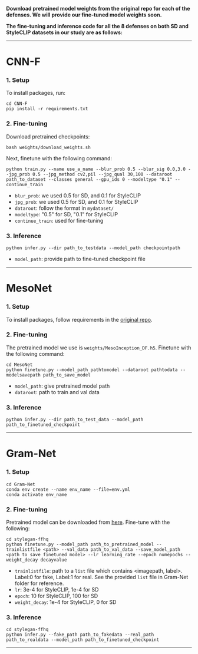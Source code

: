 
**Download pretrained model weights from the original repo for each of the defenses. We will provide our fine-tuned model weights soon.**

**The fine-tuning and inference code for all the 8 defenses on both SD and StyleCLIP datasets in our study are as follows:**

---

# CNN-F

### 1. Setup
To install packages, run:

```
cd CNN-F
pip install -r requirements.txt
```

### 2. Fine-tuning

Download pretrained checkpoints:
```
bash weights/download_weights.sh
```

Next, finetune with the following command:

```
python train.py --name use_a_name --blur_prob 0.5 --blur_sig 0.0,3.0 --jpg_prob 0.5 --jpg_method cv2,pil --jpg_qual 30,100 --dataroot path_to_dataset --classes general --gpu_ids 0 --modeltype "0.1" --continue_train

```
* `blur_prob`: we used 0.5 for SD, and 0.1 for StyleCLIP
* `jpg_prob`: we used 0.5 for SD, and 0.1 for StyleCLIP
* `dataroot`: follow the format in `mydataset/`
* `modeltype`: "0.5" for SD, "0.1" for StyleCLIP
* `continue_train`: used for fine-tuning


### 3. Inference
```
python infer.py --dir path_to_testdata --model_path checkpointpath
```
* `model_path`: provide path to fine-tuned checkpoint file


---

# MesoNet
### 1. Setup
To install packages, follow requirements in the [original repo](https://github.com/DariusAf/MesoNet).

### 2. Fine-tuning
The pretrained model we use is `weights/MesoInception_DF.h5`. Finetune with the following command:
```
cd MesoNet
python finetune.py --model_path pathtomodel --dataroot pathtodata --modelsavepath path_to_save_model
```
* `model_path`: give pretrained model path
* `dataroot`: path to train and val data

### 3. Inference
```
python infer.py --dir path_to_test_data --model_path path_to_finetuned_checkpoint
```

---

# Gram-Net
### 1. Setup
```
cd Gram-Net
conda env create --name env_name --file=env.yml
conda activate env_name
```

### 2. Fine-tuning
Pretrained model can be downloaded from [here](https://drive.google.com/file/d/11KLxYrjRGWqXouCyi_iPgUivJKY8-7nt/view?usp=drive_link). Fine-tune with the following:
```
cd stylegan-ffhq
python finetune.py --model_path path_to_pretrained_model --trainlistfile <path> --val_data path_to_val_data --save_model_path <path to save finetuned model> --lr learning_rate --epoch numepochs --weight_decay decayvalue
```
* `trainlistfile`: path to a `list` file which contains <imagepath, label>. Label:0 for fake, Label:1 for real. See the provided `list` file in Gram-Net folder for reference.
* `lr`: 3e-4 for StyleCLIP, 1e-4 for SD
* `epoch`: 10 for StyleCLIP, 100 for SD
* `weight_decay`: 1e-4 for StyleCLIP, 0 for SD

### 3. Inference
```
cd stylegan-ffhq
python infer.py --fake_path path_to_fakedata --real_path path_to_realdata --model_path path_to_finetuned_checkpoint
```

---

